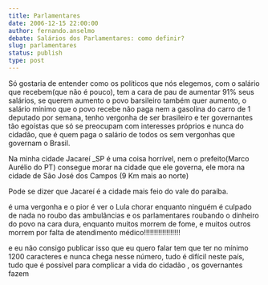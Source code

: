 ```yaml
---
title: Parlamentares 
date: 2006-12-15 22:00:00
author: fernando.anselmo
debate: Salários dos Parlamentares: como definir?
slug: parlamentares
status: publish 
type: post
---
```


Só gostaria de entender como os políticos que nós elegemos, com o salário que recebem(que não é pouco), tem a cara de pau de aumentar 91% seus salários, se querem aumento o povo barsileiro também quer aumento, o salário mínimo que o povo recebe não paga nem a gasolina do carro de 1 deputado por semana, tenho vergonha de ser brasileiro e ter governantes tão egoístas que só se preocupam com interesses próprios e nunca do cidadão, que é quem paga o salário de todos os sem vergonhas que governam o Brasil.  

Na minha cidade Jacareí \_SP é uma coisa horrível, nem o prefeito(Marco Aurélio do PT) consegue morar na cidade que ele governa, ele mora na cidade de São José dos Campos (9 Km mais ao norte)  

Pode se dizer que Jacareí é a cidade mais feio do vale do paraíba.  

é uma vergonha e o pior é ver o Lula chorar enquanto ninguém é culpado de nada no roubo das ambulâncias e os parlamentares roubando o dinheiro do povo na cara dura, enquanto muitos morrem de fome, e muitos outros morrem por falta de atendimento médico!!!!!!!!!!!!!!!!!!  

e eu não consigo publicar isso que eu quero falar tem que ter no mínimo 1200 caracteres e nunca chega nesse número, tudo é difícil neste país, tudo que é possível para complicar a vida do cidadão , os governantes fazem
